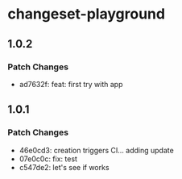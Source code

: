# changeset-playground

## 1.0.2

### Patch Changes

- ad7632f: feat: first try with app

## 1.0.1

### Patch Changes

- 46e0cd3: creation triggers CI... adding update
- 07e0c0c: fix: test
- c547de2: let's see if works
